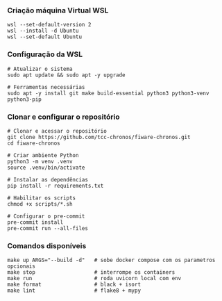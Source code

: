 ### Criação máquina Virtual WSL

```
wsl --set-default-version 2
wsl --install -d Ubuntu
wsl --set-default Ubuntu
```

### Configuração da WSL

```
# Atualizar o sistema
sudo apt update && sudo apt -y upgrade

# Ferramentas necessárias
sudo apt -y install git make build-essential python3 python3-venv python3-pip
```


### Clonar e configurar o repositório

```
# Clonar e acessar o repositório
git clone https://github.com/tcc-chronos/fiware-chronos.git
cd fiware-chronos

# Criar ambiente Python
python3 -m venv .venv
source .venv/bin/activate

# Instalar as dependências
pip install -r requirements.txt

# Habilitar os scripts
chmod +x scripts/*.sh

# Configurar o pre-commit
pre-commit install
pre-commit run --all-files
```


### Comandos disponíveis

```
make up ARGS="--build -d"   # sobe docker compose com os parametros opcionais
make stop                   # interrompe os containers
make run                    # roda uvicorn local com env
make format                 # black + isort
make lint                   # flake8 + mypy
```
